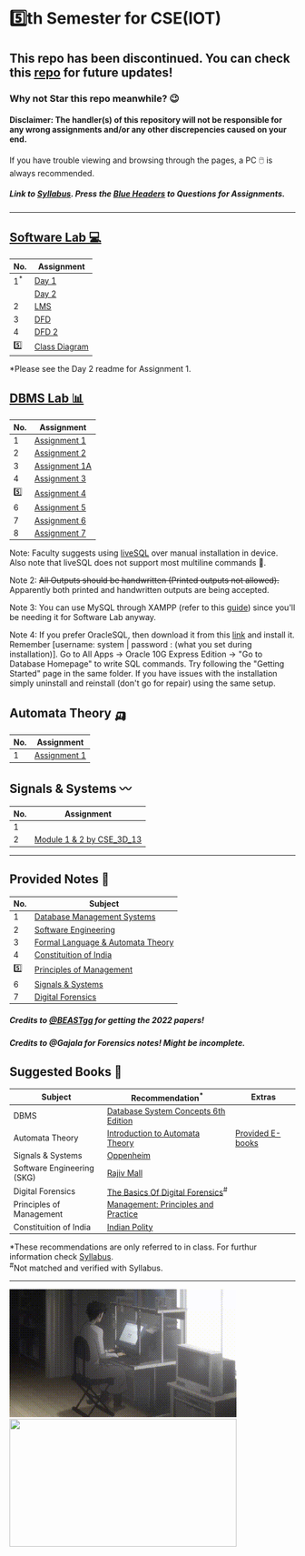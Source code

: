 # 5️⃣th Semester for CSE(IOT)
## This repo has been discontinued. You can check this [repo](https://github.com/BEASTgg/5thsem) for future updates!
### Why not Star this repo meanwhile? 😉
#### Disclaimer: The handler(s) of this repository will not be responsible for any wrong assignments and/or any other discrepencies caused on your end.
If you have trouble viewing and browsing through the pages, a PC 🖱️ is always recommended. 
##### Link to [Syllabus](/5th%20Sem%20CSE(IOT%2C%20CYS%2C%20BCT)%202021%20-%202025%20Batch%20Syllabus.pdf). Press the [Blue Headers](https://github.com/PixMusicaX/Sem5IOT/tree/main#software-lab-) to Questions for Assignments.

---

## [Software Lab 💻](/SOFTWARE_LAB/PCCCSE593.pdf)

| No. | Assignment |
| --- | --- |
| 1<sup>*</sup> | [Day 1](/SOFTWARE_LAB/Day1/) |
|   | [Day 2](/SOFTWARE_LAB/Day2/) |
| 2 | [LMS](/SOFTWARE_LAB/library_system) |
| 3 | [DFD](/SOFTWARE_LAB/DFD) |
| 4 | [DFD 2](/SOFTWARE_LAB/DFD2) |
| 5️⃣ | [Class Diagram](/SOFTWARE_LAB/cls_dg) |

*Please see the Day 2 readme for Assignment 1.

## [DBMS Lab 📊](/DBMS_LAB/PCC-CSE591.pdf)

| No. | Assignment |
| --- | --- |
| 1 | [Assignment 1](/DBMS_LAB/Assignment1) |
| 2 | [Assignment 2](/DBMS_LAB/Assignment2) |
| 3 | [Assignment 1A](/DBMS_LAB/Assignment1A) |
| 4 | [Assignment 3](/DBMS_LAB/Assignment3) |
| 5️⃣ | [Assignment 4](/DBMS_LAB/Assignment4) |
| 6 | [Assignment 5](/DBMS_LAB/Assignment5) |
| 7 | [Assignment 6](/DBMS_LAB/A6) |
| 8 | [Assignment 7](/DBMS_LAB/A7) |

Note: Faculty suggests using [liveSQL](https://www.bing.com/ck/a?!&&p=a9d0ddf772a14109JmltdHM9MTY5MDE1NjgwMCZpZ3VpZD0zM2RiODkyZi05NWM1LTZlYzUtMmZiOS05YTdhOTQ2ODZmMmQmaW5zaWQ9NTIyNQ&ptn=3&hsh=3&fclid=33db892f-95c5-6ec5-2fb9-9a7a94686f2d&psq=oraclelive&u=a1aHR0cHM6Ly9saXZlc3FsLm9yYWNsZS5jb20vYXBleC9mP3A9NTkwOjE3Ojc5ODMxMzcwOTU3NDg6Ojo6Og&ntb=1) over manual installation in device. Also note that liveSQL does not support most multiline commands 💢.

Note 2: <s>All Outputs should be handwritten (Printed outputs not allowed).</s> Apparently both printed and handwritten outputs are being accepted.

Note 3: You can use MySQL through XAMPP (refer to this [guide](/DBMS_LAB/guide.md)) since you'll be needing it for Software Lab anyway.

Note 4: If you prefer OracleSQL, then download it from this [link](https://www.appservgrid.com/coherence/downxe.html) and install it. Remember [username: system | password : (what you set during installation)]. Go to All Apps -> Oracle 10G Express Edition -> "Go to Database Homepage" to write SQL commands. Try following the "Getting Started" page in the same folder. If you have issues with the installation simply uninstall and reinstall (don't go for repair) using the same setup.

## Automata Theory 🛺

| No. | Assignment |
| --- | --- |
| 1 | [Assignment 1](/AUTOMATA/Assignment1) |

## Signals & Systems 〰️

| No. | Assignment |
| --- | --- |
| 1 |   |
| 2 | [Module 1 & 2 by CSE_3D_13](/S&S/CSE_3C_13.pdf) |
---

## Provided Notes 📜

| No. | Subject |
| --- | --- |
| 1 | [Database Management Systems](/Notes/DBMS/) |
| 2 | [Software Engineering](/Notes/Software/) |
| 3 | [Formal Language & Automata Theory](/Notes/Automata) |
| 4 | [Constituition of India](/Notes/Constitution_of_India) |
| 5️⃣ | [Principles of Management](/Notes/Management) |
| 6 | [Signals & Systems](/Notes/S&S)
| 7 | [Digital Forensics](/Notes/Forensics)

##### Credits to [@BEASTgg](https://www.github.com/BEASTgg) for getting the 2022 papers!
##### Credits to @Gajala for Forensics notes! Might be incomplete.

## Suggested Books 📖

| Subject | Recommendation<sup>*</sup> | Extras |
| --- | --- | --- |
| DBMS | [Database System Concepts 6th Edition](https://drive.google.com/file/d/13q8K7vhvQaavlgoO1eJpKQHKjaTBh8dP/view?pli=1) |
| Automata Theory | [Introduction to Automata Theory](https://idoc.pub/queue/introduction-to-automata-theory-languages-by-john-e-hopcroft-rajeev-motwani-jeffrey-d-ullman-546gd9dyrqn8) | [Provided E-books](/Notes/Automata/books/)
| Signals & Systems | [Oppenheim](https://vdocument.in/oppenheim-signals-and-systems-complete.html?page=1) |
| Software Engineering (SKG) | [Rajiv Mall](https://davcollegetitilagarh.org/wp-content/uploads/2020/09/fundamentals-of-software-engineering-fourth-edition-rajib-mall.pdf) |
| Digital Forensics | [The Basics Of Digital Forensics](https://vdoc.pub/download/the-basics-of-digital-forensics-second-edition-the-primer-for-getting-started-in-digital-forensics-5riuj6kmet40)<sup>#</sup> |
| Principles of Management | [Management: Principles and Practice](https://zoboko.com/book/543dr3x2/management-principles-and-practice) |
| Constituition of India | [Indian Polity](https://drive.google.com/file/d/131m_q-GK1wUQlhse2d33p6_1Z58FGy2m/view) |


*These recommendations are only referred to in class. For furthur information check [Syllabus](/5th%20Sem%20CSE(IOT%2C%20CYS%2C%20BCT)%202021%20-%202025%20Batch%20Syllabus.pdf).<br>
<sup>#</sup>Not matched and verified with Syllabus.

---

<p align="left">
  <img src="https://github.com/PixMusicaX/PiXMusicaX/blob/main/Okabe%20Rintaro%20Typing%20on%20the%20computer%20ASMR.gif" />  <img src="https://github.com/PixMusicaX/Sem5IOT/assets/129383302/fc91dd73-9539-4b10-b64a-26dd780c7557" width="400" height="225"/>
  </p>
